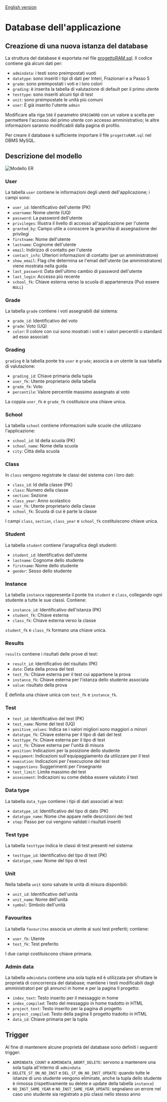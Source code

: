 [English version](README-en.md)
# Database dell'applicazione

## Creazione di una nuova istanza del database
La struttura del database è esportata nel file [progettoRAM.sql](progettoRAM.sql). Il codice contiene già alcuni dati per:
* `admindata`: i testi sono preimpostati vuoti
* `datatype`: sono inseriti i tipi di dati per Interi, Frazionari e a Passo 5
* `grade`: sono preimpostati i voti e i loro colori
* `grading`: è inserita la tabella di valutazione di default per il primo utente
* `testtype`: sono inseriti alcuni tipi di test
* `unit`: sono preimpostate le unità più comuni
* `user`: È già inserito l'utente `admin`

Modificare alla riga `508` il parametro `$PASSWORD` con un valore a scelta per permettere l'accesso  del primo utente con accesso amministrativo; le altre informazioni saranno modificabili dalla pagina di profilo.

Per creare il database è sufficiente importare il file `progettoRAM.sql` nel DBMS MySQL.

## Descrizione del modello
![Modello ER](../images/er_model.svg)

### User
La tabella `user` contiene le informazioni degli utenti dell'applicazione; i campi sono:
* `user_id`: Identificativo dell'utente (PK)
* `username`: Nome utente (UQ)
* `password`: La password dell'utente
* `privileges`: Illustra il livello di accesso all'applicazione per l'utente
* `granted_by`: Campo utile a conoscere la gerarchia di assegnazione dei privilegi
* `firstname`: Nome dell'utente
* `lastname`: Cognome dell'utente
* `email`: Indirizzo di contatto per l'utente
* `contact_info`: Ulteriori informazioni di contatto (per un amministratore)
* `show_email`: Flag che determina se l'email dell'utente (se amministratore) viene mostrata nella guida
* `last_password`: Data dell'ultimo cambio di password dell'utente
* `last_login`: Accesso più recente
* `school_fk`: Chiave esterna verso la scuola di appartenenza (Può essere `NULL`)

### Grade
La tabella `grade` contiene i voti assegnabili dal sistema:
* `grade_id`: Identificativo del voto
* `grade`: Voto (UQ)
* `color`: Il colore con cui sono mostrati i voti e i valori percentili o standard ad esso associati

### Grading
`grading` è la tabella ponte tra `user` e `grade`; associa a un utente la sua tabella di valutazione:
* `grading_id`: Chiave primaria della tupla
* `user_fk`: Utente proprietario della tabella
* `grade_fk`: Voto
* `percentile`: Valore percentile massimo assegnato al voto

La coppia `user_fk` e `grade_fk` costituisce una chiave unica.

### School
La tabella `school` contiene informazioni sulle scuole che utilizzano l'applicazione:
* `school_id`: Id della scuola (PK)
* `school_name`: Nome della scuola
* `city`: Città della scuola

### Class
In `class` vengono registrate le classi del sistema con i loro dati:
* `class_id`: Id della classe (PK)
* `class`: Numero della classe
* `section`: Sezione
* `class_year`: Anno scolastico
* `user_fk`: Utente proprietario della classe
* `school_fk`: Scuola di cui è parte la classe

I campi `class`, `section`, `class_year` e `school_fk` costituiscono chiave unica.

### Student
La tabella `student` contiene l'anagrafica degli studenti:
* `student_id`: Identificativo dell'utente
* `lastname`: Cognome dello studente
* `firstname`: Nome dello studente
* `gender`: Sesso dello studente

### Instance
La tabella `instance` rappresenta il ponte tra `student` e `class`, collegando ogni studente a tutte le sue classi. Contiene:
* `instance_id`: Identificativo dell'istanza (PK)
* `student_fk`: Chiave esterna
* `class_fk`: Chiave esterna verso la classe

`student_fk` e `class_fk` formano una chiave unica.

### Results
`results` contiene i risultati delle prove di test:
* `result_id`: Identificativo del risultato (PK)
* `date`: Data della prova del test
* `test_fk`: Chiave esterna per il test cui appartiene la prova
* `instance_fk`: Chiave esterna per l'istanza dello studente associata
* `value`: risultato della prova

È definita una chiave unica con `test_fk` e `instance_fk`.

### Test
* `test_id`: Identificativo del test (PK)
* `test_name`: Nome del test (UQ)
* `positive_values`: Indica se i valori migliori sono maggiori o minori
* `datatype_fk`: Chiave esterna per il tipo di dati del test
* `testtype_fk`: Chiave esterna per il tipo di test
* `unit_fk`: Chiave esterna per l'unità di misura
* `position`: Indicazioni per la posizione dello studente
* `equipment`: Indicazioni sull'equipaggiamento da utilizzare per il test
* `execution`: Indicazioni per l'esecuzione del test
* `suggestions`: Suggerimenti per l'insegnante
* `test_limit`: Limite massimo del test
* `assessment`: Indicazioni su come debba essere valutato il test

### Data type
La tabella `data_type` contiene i tipi di dati associati ai test:
* `datatype_id`: Identificativo del tipo di dato (PK)
* `datatype_name`: Nome che appare nelle descrizioni dei test
* `step`: Passo per cui vengono validati i risultati inseriti

### Test type
La tabella `testtype` indica le classi di test presenti nel sistema:
* `testtype_id`: Identificativo del tipo di test (PK)
* `datatype_name`: Nome del tipo di test

### Unit
Nella tabella `unit` sono salvate le unità di misura disponibili:
* `unit_id`: Identificativo dell'unità
* `unit_name`: Nome dell'unità
* `symbol`: Simbolo dell'unità

### Favourites
La tabella `favourites` associa un utente ai suoi test preferiti; contiene:
* `user_fk`: Utente
* `test_fk`: Test preferito

I due campi costituiscono chiave primaria.

### Admin data
La tabella `admindata` contiene una sola tupla ed è utilizzata per sfruttare le proprietà di concorrenza del database; mantiene i testi modificabili dagli amministratori per gli annunci in home e per la pagina Il progetto:
* `index_text`: Testo inserito per il messaggio in home
* `index_compiled`: Testo del messaggio in home tradotto in HTML
* `project_text`: Testo inserito per la pagina di progetto
* `project_compiled`: Testo della pagina Il progetto tradotto in HTML
* `data_id`: Chiave primaria per la tupla

## Trigger
Al fine di mantenere alcune proprietà del database sono definiti i seguenti trigger:
* `ADMINDATA_COUNT` e `ADMINDATA_ABORT_DELETE`: servono a mantenere una sola tupla all'interno di `admindata`
* `DELETE_ST_ON_NO_INST` e `DEL_ST_ON_NO_INST_UPDATE`: quando tutte le istanze di uno studente vengono eliminate, anche la tupla dello studente è rimossa (rispettivamente su delete e update della tabella `instance`)
* `NO_INST_SAME_YEAR` e `NO_INST_SAME_YEAR_UPDATE`: segnalano un errore nel caso uno studente sia registrato a più classi nello stesso anno
